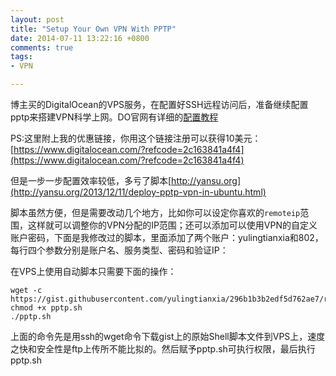 ```yaml
---
layout: post
title: "Setup Your Own VPN With PPTP"
date: 2014-07-11 13:22:16 +0800
comments: true
tags: 
- VPN

---
```


博主买的DigitalOcean的VPS服务，在配置好SSH远程访问后，准备继续配置pptp来搭建VPN科学上网。DO官网有详细的[配置教程](https://www.digitalocean.com/community/tutorials/how-to-setup-your-own-vpn-with-pptp)  

PS:这里附上我的优惠链接，你用这个链接注册可以获得10美元：[https://www.digitalocean.com/?refcode=2c163841a4f4](https://www.digitalocean.com/?refcode=2c163841a4f4)  

但是一步一步配置效率较低，多亏了脚本[http://yansu.org](http://yansu.org/2013/12/11/deploy-pptp-vpn-in-ubuntu.html)  
<!--more-->

脚本虽然方便，但是需要改动几个地方，比如你可以设定你喜欢的`remoteip`范围，这样就可以调整你的VPN分配的IP范围；还可以添加可以使用VPN的自定义账户密码，下面是我修改过的脚本，里面添加了两个账户：yulingtianxia和802，每行四个参数分别是账户名、服务类型、密码和验证IP：  

<script src="https://gist.github.com/yulingtianxia/296b1b3b2edf5d762ae7.js"></script>

在VPS上使用自动脚本只需要下面的操作：
```
wget -c https://gist.githubusercontent.com/yulingtianxia/296b1b3b2edf5d762ae7/raw/e2ef1b18e85b393d22c82d26d72b20af14567e9c/pptp.sh
chmod +x pptp.sh
./pptp.sh
```

上面的命令先是用ssh的wget命令下载gist上的原始Shell脚本文件到VPS上，速度之快和安全性是ftp上传所不能比拟的。然后赋予pptp.sh可执行权限，最后执行pptp.sh  
